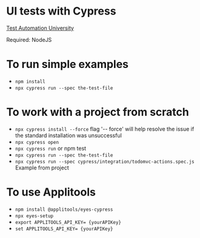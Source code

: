 # UI tests with Cypress 
[Test Automation University](https://testautomationu.applitools.com/)


 Required: NodeJS
 
# To run simple examples

* `npm install`
* `npx cypress run --spec the-test-file`

# To work with a project from scratch

* `npx cypress install --force`   flag '-- force' will help resolve the issue if the standard installation was unsuccessful
* `npx cypress open` 
* `npx cypress run`   or  npm test
* `npx cypress run --spec the-test-file`
* `npx cypress run --spec cypress/integration/todomvc-actions.spec.js`  Example from project

# To use Applitools

* `npm install @applitools/eyes-cypress`
* `npx eyes-setup`
* `export APPLITOOLS_API_KEY= {yourAPIKey}`
* `set APPLITOOLS_API_KEY= {yourAPIKey}`
